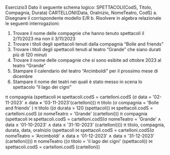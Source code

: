 Esercizio3
Dato il seguente schema logico:
SPETTACOLI(CodS, Titolo, Compagnia, Durata)
CARTELLONI(Data, OraInizio, NomeTeatro, CodS)
a. Disegnare il corrispondente modello E/R
b. Risolvere in algebra relazionale le seguenti interrogazioni:
1) Trovare il nome delle compagnie che hanno tenuto spettacoli il 2/11/2023 ma non il 3/11/2023
2) Trovare i titoli degli spettacoli tenuti dalla compagnia “Bolle and friends”
3) Trovare i titoli degli spettacoli tenuti al teatro “Grande” che siano durati più di 120 minuti
4) Trovare il nome delle compagnie che si sono esibite ad ottobre 2023 al teatro “Grande”
5) Stampare il calendario del teatro “Arcimboldi” per il prossimo mese di dicembre
6) Stampare il nome dei teatri nei quali è stato messo in scena lo spettacolo “il lago dei cigni”

π compagnia (spettacoli ⨝ spettacoli.codS = cartelloni.codS (σ data = '02-11-2023' ∧ data ≠ '03-11-2023'(cartelloni)))
π titolo (σ compagnia = 'Bolle and friends' )
π titolo ((σ durata > 120 (spettacoli)) ⨝ spettacoli.codS = cartelloni.codS (σ nomeTeatro = 'Grande' (cartelloni)))
π compagnia (spettacoli ⨝ spettacoli.codS = cartelloni.codS(σ nomeTeatro = 'Grande' ∧ data ≥ '01-10-2023' ∧ data ≤ '31-10-2023' (cartelloni))))
π titolo, compagnia, durata, data, oraInizio (spettacoli ⨝ spettacoli.codS = cartelloni.codS(σ nomeTeatro = 'Arcimboldi' ∧ data ≥ '01-12-2023' ∧ data ≤ '31-12-2023' (cartelloni))))
π nomeTeatro ((σ titolo = 'il lago dei cigni' (spettacoli)) ⨝ spettacoli.codS = cartelloni.codS (cartelloni))